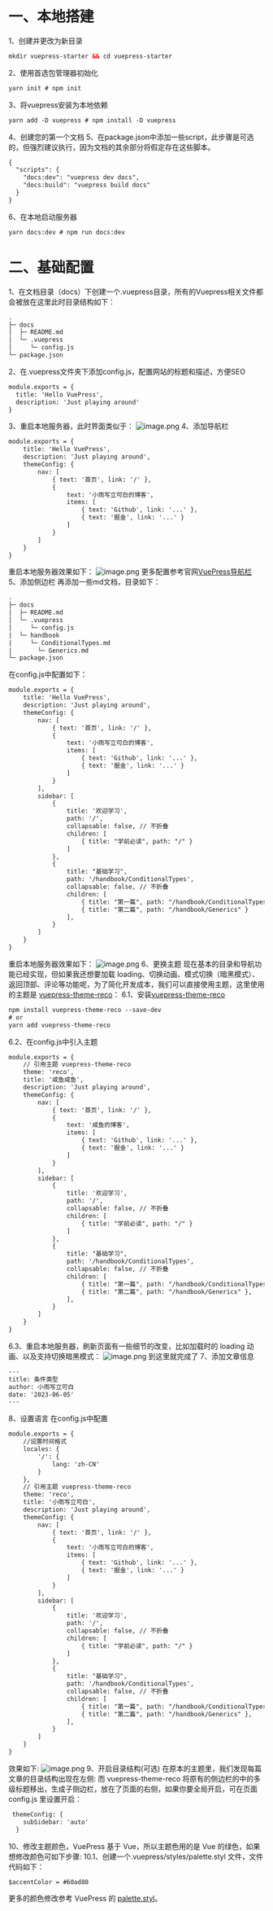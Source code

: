 # 一、本地搭建
1、创建并更改为新目录
```html
mkdir vuepress-starter && cd vuepress-starter
```
2、使用首选包管理器初始化
```html
yarn init # npm init
```
3、将vuepress安装为本地依赖
```html
yarn add -D vuepress # npm install -D vuepress
```
4、创建您的第一个文档
5、在package.json中添加一些script，此步骤是可选的，但强烈建议执行，因为文档的其余部分将假定存在这些脚本。
```html
{
  "scripts": {
    "docs:dev": "vuepress dev docs",
    "docs:build": "vuepress build docs"
  }
}
```
6、在本地启动服务器
```html
yarn docs:dev # npm run docs:dev
```

# 二、基础配置
1、在文档目录（docs）下创建一个.vuepress目录，所有的Vuepress相关文件都会被放在这里此时目录结构如下：
```html
.
├─ docs
│  ├─ README.md
│  └─ .vuepress
│     └─ config.js
└─ package.json
```
2、在.vuepress文件夹下添加config.js，配置网站的标题和描述，方便SEO
```html
module.exports = {
  title: 'Hello VuePress',
  description: 'Just playing around'
}
```
3、重启本地服务器，此时界面类似于：
![image.png](https://cdn.nlark.com/yuque/0/2023/png/34557112/1685877974782-5bb77263-bcd9-41aa-af2d-bc05d66b277d.png#averageHue=%23fefefe&clientId=u7e7b46c2-6d83-4&from=paste&height=804&id=udd12b8ef&originHeight=1407&originWidth=2880&originalType=binary&ratio=1.75&rotation=0&showTitle=false&size=26381&status=done&style=shadow&taskId=ud2011ff5-efb7-4c05-9129-5f7c7ef6708&title=&width=1646)
4、添加导航栏
```html
module.exports = {
    title: 'Hello VuePress',
    description: 'Just playing around',
    themeConfig: {
        nav: [
            { text: '首页', link: '/' },
            {
                text: '小雨写立可白的博客',
                items: [
                    { text: 'Github', link: '...' },
                    { text: '掘金', link: '...' }
                ]
            }
        ]
    }
}
```
重启本地服务器效果如下：
![image.png](https://cdn.nlark.com/yuque/0/2023/png/34557112/1685878892706-7bdbe5c7-dd5a-43f1-8224-d6707d25a35e.png#averageHue=%23fefefe&clientId=u7e7b46c2-6d83-4&from=paste&height=854&id=u8f437429&originHeight=1495&originWidth=2880&originalType=binary&ratio=1.75&rotation=0&showTitle=false&size=32248&status=done&style=shadow&taskId=ufa00533a-ab17-4c4d-bd09-496281cb98a&title=&width=1645.7142857142858)
更多配置参考官网[VuePress导航栏](https://vuepress.vuejs.org/zh/theme/default-theme-config.html#%E5%AF%BC%E8%88%AA%E6%A0%8F)
5、添加侧边栏
再添加一些md文档，目录如下：
```html
.
├─ docs
│  ├─ README.md
│  └─ .vuepress
│     └─ config.js
|  └─ handbook
|  	  └─ ConditionalTypes.md
|	    └─ Generics.md
└─ package.json
```
在config.js中配置如下：
```html
module.exports = {
    title: 'Hello VuePress',
    description: 'Just playing around',
    themeConfig: {
        nav: [
            { text: '首页', link: '/' },
            {
                text: '小雨写立可白的博客',
                items: [
                    { text: 'Github', link: '...' },
                    { text: '掘金', link: '...' }
                ]
            }
        ],
        sidebar: [
            {
                title: '欢迎学习',
                path: '/',
                collapsable: false, // 不折叠
                children: [
                    { title: "学前必读", path: "/" }
                ]
            },
            {
                title: "基础学习",
                path: '/handbook/ConditionalTypes',
                collapsable: false, // 不折叠
                children: [
                    { title: "第一篇", path: "/handbook/ConditionalTypes" },
                    { title: "第二篇", path: "/handbook/Generics" }
                ],
            }
        ]
    }
}

```
重启本地服务器效果如下：
![image.png](https://cdn.nlark.com/yuque/0/2023/png/34557112/1685881629703-6c2ce220-a91e-40a8-8c1b-c2a1843f81a9.png#averageHue=%23fefefe&clientId=u5c2a39b8-256c-4&from=paste&height=854&id=u1237ba75&originHeight=1495&originWidth=2880&originalType=binary&ratio=1.75&rotation=0&showTitle=false&size=44363&status=done&style=shadow&taskId=ue31bb1a9-673a-49a6-933d-f147678ef76&title=&width=1645.7142857142858)
6、更换主题
现在基本的目录和导航功能已经实现，但如果我还想要加载 loading、切换动画、模式切换（暗黑模式）、返回顶部、评论等功能呢，为了简化开发成本，我们可以直接使用主题，这里使用的主题是 [vuepress-theme-reco](https://vuepress-theme-reco.recoluan.com/)：
6.1、安装[vuepress-theme-reco](https://vuepress-theme-reco.recoluan.com/)
```html
npm install vuepress-theme-reco --save-dev
# or
yarn add vuepress-theme-reco
```
6.2、在config.js中引入主题
```html
module.exports = {
    // 引用主题 vuepress-theme-reco 
    theme: 'reco',
    title: '咸鱼咸鱼',
    description: 'Just playing around',
    themeConfig: {
        nav: [
            { text: '首页', link: '/' },
            {
                text: '咸鱼的博客',
                items: [
                    { text: 'Github', link: '...' },
                    { text: '掘金', link: '...' }
                ]
            }
        ],
        sidebar: [
            {
                title: '欢迎学习',
                path: '/',
                collapsable: false, // 不折叠
                children: [
                    { title: "学前必读", path: "/" }
                ]
            },
            {
                title: "基础学习",
                path: '/handbook/ConditionalTypes',
                collapsable: false, // 不折叠
                children: [
                    { title: "第一篇", path: "/handbook/ConditionalTypes" },
                    { title: "第二篇", path: "/handbook/Generics" },
                ],
            }
        ]
    }
}

```
6.3、重启本地服务器，刷新页面有一些细节的改变，比如加载时的 loading 动画、以及支持切换暗黑模式：
![image.png](https://cdn.nlark.com/yuque/0/2023/png/34557112/1685925997102-321a59ca-38c4-4b2c-a650-a0b1e8315a68.png#averageHue=%23181818&clientId=u5c2a39b8-256c-4&from=paste&height=854&id=u596b93d0&originHeight=1495&originWidth=2880&originalType=binary&ratio=1.75&rotation=0&showTitle=false&size=43664&status=done&style=shadow&taskId=ud0bd81bc-08d3-4d29-b5bc-5ae339f4775&title=&width=1645.7142857142858)
到这里就完成了
7、添加文章信息
```html
---
title: 条件类型
author: 小雨写立可白
date: '2023-06-05'
---
```
8、设置语言
在config.js中配置
```html
module.exports = {
    //设置时间格式
    locales: {
        '/': {
            lang: 'zh-CN'
        }
    },
    // 引用主题 vuepress-theme-reco 
    theme: 'reco',
    title: '小雨写立可白',
    description: 'Just playing around',
    themeConfig: {
        nav: [
            { text: '首页', link: '/' },
            {
                text: '小雨写立可白的博客',
                items: [
                    { text: 'Github', link: '...' },
                    { text: '掘金', link: '...' }
                ]
            }
        ],
        sidebar: [
            {
                title: '欢迎学习',
                path: '/',
                collapsable: false, // 不折叠
                children: [
                    { title: "学前必读", path: "/" }
                ]
            },
            {
                title: "基础学习",
                path: '/handbook/ConditionalTypes',
                collapsable: false, // 不折叠
                children: [
                    { title: "第一篇", path: "/handbook/ConditionalTypes" },
                    { title: "第二篇", path: "/handbook/Generics" },
                ],
            }
        ]
    }
}

```
效果如下:
![image.png](https://cdn.nlark.com/yuque/0/2023/png/34557112/1685926616969-ae7b2e2d-4f9e-4e14-b9b7-d9868fa29d15.png#averageHue=%23f2f1ef&clientId=u5c2a39b8-256c-4&from=paste&height=26&id=u3cc99864&originHeight=50&originWidth=148&originalType=binary&ratio=1.75&rotation=0&showTitle=false&size=1764&status=done&style=shadow&taskId=u94e8ba5b-748a-46d4-a3b5-8da4fa57303&title=&width=78)
9、开启目录结构(可选)
在原本的主题里，我们发现每篇文章的目录结构出现在左侧:
而 vuepress-theme-reco 将原有的侧边栏的中的多级标题移出，生成子侧边栏，放在了页面的右侧，如果你要全局开启，可在页面 config.js 里设置开启：
```html
 themeConfig: {
    subSidebar: 'auto'
  }
```
10、修改主题颜色，VuePress 基于 Vue，所以主题色用的是 Vue 的绿色，如果想修改颜色可如下步骤:
10.1、创建一个.vuepress/styles/palette.styl 文件，文件代码如下：
```html
$accentColor = #60ad80
```
更多的颜色修改参考 VuePress 的 [palette.styl](https://vuepress.vuejs.org/zh/config/#palette-styl)。



 

